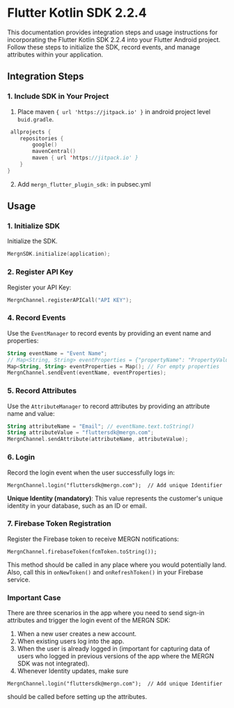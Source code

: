 # Flutter Kotlin SDK 2.2.4

This documentation provides integration steps and usage instructions for incorporating the Flutter Kotlin SDK 2.2.4 into your Flutter Android project. Follow these steps to initialize the SDK, record events, and manage attributes within your application.

## Integration Steps

### 1. Include SDK in Your Project

1. Place maven `{ url 'https://jitpack.io' }` in android project level `buid.gradle`.

```kotlin
 allprojects {
    repositories {
        google()
        mavenCentral()
        maven { url 'https://jitpack.io' }
    }
} 
```

2. Add `mergn_flutter_plugin_sdk:` in pubsec.yml

## Usage

### 1. Initialize SDK

Initialize the SDK.

```kotlin
MergnSDK.initialize(application);
```

### 2. Register API Key

Register your API Key:

```kotlin
MergnChannel.registerAPICall("API KEY");
```

### 4. Record Events

Use the `EventManager` to record events by providing an event name and properties:

```kotlin
String eventName = "Event Name";
// Map<String, String> eventProperties = {"propertyName": "PropertyValue"}; // Optional property setup
Map<String, String> eventProperties = Map(); // For empty properties
MergnChannel.sendEvent(eventName, eventProperties);
```

### 5. Record Attributes

Use the `AttributeManager` to record attributes by providing an attribute name and value:

```kotlin
String attributeName = "Email"; // eventName.text.toString()
String attributeValue = "fluttersdk@mergn.com";
MergnChannel.sendAttribute(attributeName, attributeValue);
```

### 6. Login

Record the login event when the user successfully logs in:

```
MergnChannel.login("fluttersdk@mergn.com");  // Add unique Identifier
```

**Unique Identity (mandatory)**: This value represents the customer's unique identity in your database, such as an ID or email.

### 7. Firebase Token Registration

Register the Firebase token to receive MERGN notifications:

```
MergnChannel.firebaseToken(fcmToken.toString());
```

This method should be called in any place where you would potentially land. Also, call this in `onNewToken()` and `onRefreshToken()` in your Firebase service.

### Important Case

There are three scenarios in the app where you need to send sign-in attributes and trigger the login event of the MERGN SDK:

1. When a new user creates a new account.
2. When existing users log into the app.
3. When the user is already logged in (important for capturing data of users who logged in previous versions of the app where the MERGN SDK was not integrated).
4. Whenever Identity updates, make sure
```
MergnChannel.login("fluttersdk@mergn.com");  // Add unique Identifier
```
should be called before setting up the attributes.
